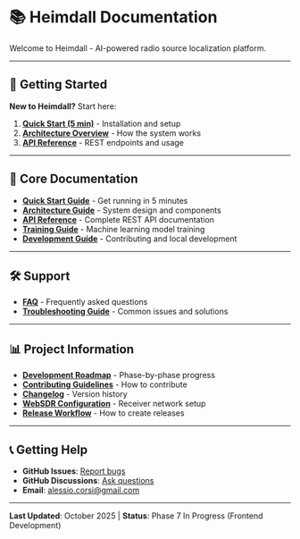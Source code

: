 # 📚 Heimdall Documentation

Welcome to Heimdall - AI-powered radio source localization platform.

---

## 🚀 Getting Started

**New to Heimdall?** Start here:

1. **[Quick Start (5 min)](QUICK_START.md)** - Installation and setup
2. **[Architecture Overview](ARCHITECTURE.md)** - How the system works
3. **[API Reference](API.md)** - REST endpoints and usage

---

## 📖 Core Documentation

- **[Quick Start Guide](QUICK_START.md)** - Get running in 5 minutes
- **[Architecture Guide](ARCHITECTURE.md)** - System design and components
- **[API Reference](API.md)** - Complete REST API documentation
- **[Training Guide](TRAINING.md)** - Machine learning model training
- **[Development Guide](DEVELOPMENT.md)** - Contributing and local development

---

## 🛠️ Support

- **[FAQ](FAQ.md)** - Frequently asked questions
- **[Troubleshooting Guide](troubleshooting_guide.md)** - Common issues and solutions

---

## 📊 Project Information

- **[Development Roadmap](../AGENTS.md)** - Phase-by-phase progress
- **[Contributing Guidelines](../CONTRIBUTING.md)** - How to contribute
- **[Changelog](../CHANGELOG.md)** - Version history
- **[WebSDR Configuration](../WEBSDRS.md)** - Receiver network setup
- **[Release Workflow](RELEASE_WORKFLOW.md)** - How to create releases

---

## 📞 Getting Help

- **GitHub Issues**: [Report bugs](https://github.com/fulgidus/heimdall/issues)
- **GitHub Discussions**: [Ask questions](https://github.com/fulgidus/heimdall/discussions)
- **Email**: alessio.corsi@gmail.com

---

**Last Updated**: October 2025 | **Status**: Phase 7 In Progress (Frontend Development)
